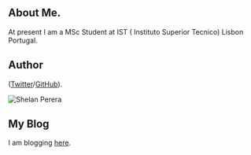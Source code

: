 


## About Me.
At present I am a MSc Student at IST ( Instituto Superior Tecnico) Lisbon Portugal.

## Author
([Twitter](http://twitter.com/shelan)/[GitHub](http://github.com/shelan)).

![Shelan Perera](https://scontent-a-mad.xx.fbcdn.net/hphotos-xaf1/t31.0-8/10557554_10152379643494537_3227882405899181779_o.jpg)

## My Blog
I am blogging [here](http://blog.shelan.org).



